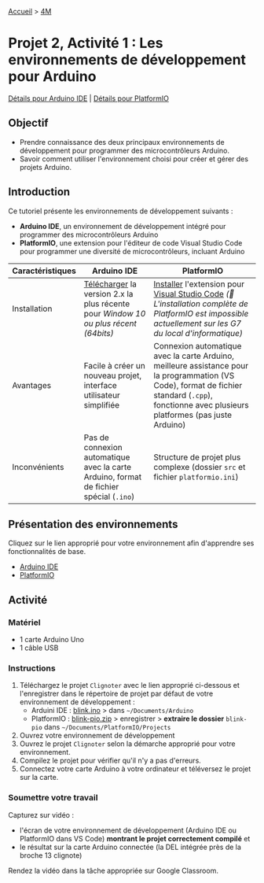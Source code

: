 [Accueil](./index.md) > [4M](./acceuil4M.md#projet-2--circuits-électroniques-et-programmation)

# Projet 2, Activité 1 : Les environnements de développement pour Arduino

[Détails pour Arduino IDE](#arduino-ide)   |   [Détails pour PlatformIO](#platformio)

## Objectif

* Prendre connaissance des deux principaux environnements de développement pour programmer des microcontrôleurs Arduino.
* Savoir comment utiliser l'environnement choisi pour créer et gérer des projets Arduino.

## Introduction

Ce tutoriel présente les environnements de développement suivants :
* **Arduino IDE**, un environnement de développement intégré pour programmer des microcontrôleurs Arduino
* **PlatformIO**, une extension pour l'éditeur de code Visual Studio Code pour programmer une diversité de microcontrôleurs, incluant Arduino

Caractéristiques | Arduino IDE | PlatformIO
--- | --- | ---
Installation | [Télécharger](https://www.arduino.cc/en/software) la version 2.x la plus récente pour _Window 10 ou plus récent (64bits)_ | [Installer](https://docs.platformio.org/en/latest/ide/vscode.html) l'extension pour [Visual Studio Code](https://code.visualstudio.com/) _(🚧 L'installation complète de PlatformIO est impossible actuellement sur les G7 du local d'informatique)_
Avantages | Facile à créer un nouveau projet, interface utilisateur simplifiée | Connexion automatique avec la carte Arduino, meilleure assistance pour la programmation (VS Code), format de fichier standard (`.cpp`), fonctionne avec plusieurs platformes (pas juste Arduino)
Inconvénients | Pas de connexion automatique avec la carte Arduino, format de fichier spécial (`.ino`) | Structure de projet plus complexe (dossier `src` et fichier `platformio.ini`)

## Présentation des environnements

Cliquez sur le lien approprié pour votre environnement afin d'apprendre ses fonctionnalités de base.

* [Arduino IDE](./p2-3m_act2-arduino.md)
* [PlatformIO](./p2-3m_act2-pio.md)

## Activité

### Matériel

* 1 carte Arduino Uno
* 1 câble USB

### Instructions

1. Téléchargez le projet `Clignoter` avec le lien approprié ci-dessous et l'enregistrer dans le répertoire de projet par défaut de votre environnement de développement :
    * Arduini IDE : [blink.ino](./assets/code/arduinoide/blink.ino) > dans `~/Documents/Arduino`
    * PlatformIO : [blink-pio.zip](./assets/code/platformio/blink-pio.zip) > enregistrer > **extraire le dossier** `blink-pio` dans `~/Documents/PlatformIO/Projects` 
1. Ouvrez votre environnement de développement
1. Ouvrez le projet `Clignoter` selon la démarche approprié pour votre environnement.
1. Compilez le projet pour vérifier qu'il n'y a pas d'erreurs.
1. Connectez votre carte Arduino à votre ordinateur et téléversez le projet sur la carte.

### Soumettre votre travail

Capturez sur vidéo :
* l'écran de votre environnement de développement (Arduino IDE ou PlatformIO dans VS Code) **montrant le projet correctement compilé** et
* le résultat sur la carte Arduino connectée (la DEL intégrée près de la broche 13 clignote)

Rendez la vidéo dans la tâche appropriée sur Google Classroom.
